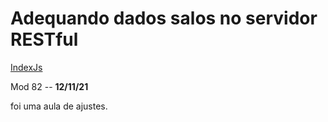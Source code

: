 # Adequando dados salos no servidor RESTful
[IndexJs](../IndexJs.md)

Mod 82 -- **12/11/21**

foi uma aula de ajustes.
